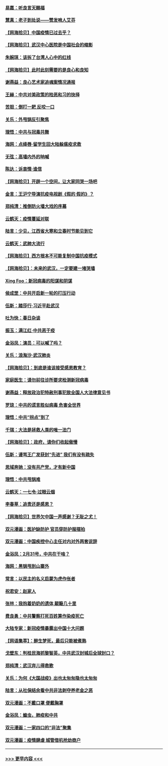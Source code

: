 #### [易嘉：听良言天赐福](../pages/nsc993/n11949334.md?t=03190031) 
#### [慧真：老子到处说——赞发哨人艾芬](../pages/nsc993/n11949274.md?t=03190031) 
#### [【网海拾贝】中国疫情已过去乎？](../pages/nsc993/n11949052.md?t=03190031) 
#### [【网海拾贝】武汉中心医院是中国社会的缩影](../pages/nsc993/n11946574.md?t=03190031) 
#### [朱婉琪：该拆了台湾人心中的红线](../pages/nsc993/n11946959.md?t=03190031) 
#### [【网海拾贝】此时此刻需要的是良心和良知](../pages/nsc993/n11945471.md?t=03190031) 
#### [谢燕益：良心艺术家追魂案情况通报](../pages/nsc993/n11945327.md?t=03190031) 
#### [王赫：中共对美政策的险恶和习的抉择](../pages/nsc993/n11944942.md?t=03190031) 
#### [苦胆：倒打一耙 反咬一口](../pages/nsc993/n11944542.md?t=03190031) 
#### [关乐：外甩锅反引聚焦](../pages/nsc993/n11944211.md?t=03190031) 
#### [理悟：中共与冠毒共舞](../pages/nsc993/n11944197.md?t=03190031) 
#### [海网：点绛唇‧留学生回大陆躲瘟疫求救](../pages/nsc993/n11944043.md?t=03190031) 
#### [无弦：高墙内外的呐喊](../pages/nsc993/n11943684.md?t=03190031) 
#### [陈达：诉衷情·谁信](../pages/nsc993/n11942899.md?t=03190031) 
#### [【网海拾贝】开辟一个空间，让大家同哭一场吧](../pages/nsc993/n11942165.md?t=03190031) 
#### [金言：王沪宁导演抗疫电视剧《假的 假的》？](../pages/nsc993/n11941510.md?t=03190031) 
#### [郑纯清：推倒防火墙大戏的序幕](../pages/nsc993/n11940838.md?t=03190031) 
#### [云鹤天：疫情蔓延对联](../pages/nsc993/n11940579.md?t=03190031) 
#### [陆言：少见，江西省大寒和立春时节能见到它](../pages/nsc993/n11939983.md?t=03190031) 
#### [云鹤天：武肺大流行](../pages/nsc993/n11939902.md?t=03190031) 
#### [【网海拾贝】西方根本不可能复制中国抗疫模式](../pages/nsc993/n11939725.md?t=03190031) 
#### [【网海拾贝】：未来的武汉，一定要建一堵哭墙](../pages/nsc993/n11938684.md?t=03190031) 
#### [Xing Foo：新冠病毒的阳谋和阴谋](../pages/nsc993/n11936086.md?t=03190031) 
#### [侯成罡：中共开启新一轮的打压行动](../pages/nsc993/n11935730.md?t=03190031) 
#### [伍新：踏莎行‧习近平赴武汉](../pages/nsc993/n11935157.md?t=03190031) 
#### [吐为快：春日杂谈](../pages/nsc993/n11934776.md?t=03190031) 
#### [振玉：满江红‧中共恶于疫](../pages/nsc993/n11934647.md?t=03190031) 
#### [金浴凤：演员：可以喊了吗？](../pages/nsc993/n11934602.md?t=03190031) 
#### [关乐：浪淘沙·武汉肺炎](../pages/nsc993/n11931792.md?t=03190031) 
#### [【网海拾贝】：到底是谁该接受感恩教育？](../pages/nsc993/n11931552.md?t=03190031) 
#### [家庭医生：请勿前往诊所要求检测新冠病毒](../pages/nsc993/n11929190.md?t=03190031) 
#### [谢燕益：释放政治犯特赦刑事犯致全国人大法律意见书](../pages/nsc993/n11928978.md?t=03190031) 
#### [罗琼：中共的谎言胜似病毒 危害全世界](../pages/nsc993/n11922636.md?t=03190031) 
#### [理悟：中共“拐点”到了](../pages/nsc993/n11928496.md?t=03190031) 
#### [千瑞：大法是拯救人类的唯一法门](../pages/nsc993/n11927637.md?t=03190031) 
#### [【网海拾贝】：政府，请你们收起傲慢](../pages/nsc993/n11926932.md?t=03190031) 
#### [伍新：谩骂王广发获封“先进” 我们有没有疏失](../pages/nsc993/n11926101.md?t=03190031) 
#### [思域奔驰：没有共产党，才有新中国](../pages/nsc993/n11926058.md?t=03190031) 
#### [理悟：中共甩锅难](../pages/nsc993/n11925355.md?t=03190031) 
#### [云鹤天：一七令·过眼云烟](../pages/nsc993/n11925284.md?t=03190031) 
#### [李春草：追责还是感恩？](../pages/nsc993/n11925274.md?t=03190031) 
#### [【网海拾贝】世界欠中国一声感谢？无耻之尤！](../pages/nsc993/n11925239.md?t=03190031) 
#### [双元漫画：医护缺防护 官员穿防护服摆拍](../pages/nsc993/n11923899.md?t=03190031) 
#### [双元漫画：中国疾控中心主任对内对外两套说辞](../pages/nsc993/n11921994.md?t=03190031) 
#### [金浴凤：2月31号，中共在干啥？](../pages/nsc993/n11922706.md?t=03190031) 
#### [海网：黑锅甩到山寨外](../pages/nsc993/n11922688.md?t=03190031) 
#### [常言：以民主的名义启蒙为虎作伥者](../pages/nsc993/n11922217.md?t=03190031) 
#### [祝君安：赵家人](../pages/nsc993/n11922209.md?t=03190031) 
#### [张林：我抱着奶奶的遗体 颠簸几十里](../pages/nsc993/n11920945.md?t=03190031) 
#### [费良勇：中共警察打死百姓算作染疫死亡](../pages/nsc993/n11919264.md?t=03190031) 
#### [大陆专家：新冠疫情暴露出中国十大问题](../pages/nsc993/n11919187.md?t=03190031) 
#### [【网语集萃】：醉生梦死，最后只能被煮熟](../pages/nsc993/n11918994.md?t=03190031) 
#### [戈壁东：判桂民海抓黎智英，中共武汉封城后全球封口？](../pages/nsc993/n11917982.md?t=03190031) 
#### [郑纯清：武汉弃儿得救歌](../pages/nsc993/n11917881.md?t=03190031) 
#### [关乐：为何《大国战疫》出也太匆匆隐也太匆匆](../pages/nsc993/n11917792.md?t=03190031) 
#### [陆言：从社保结余看中共非法剥夺养老金之恶](../pages/nsc993/n11917084.md?t=03190031) 
#### [双元漫画：不戴口罩 便戴胸罩](../pages/nsc993/n11916447.md?t=03190031) 
#### [金浴凤：蝗虫，肺疫和中共](../pages/nsc993/n11916904.md?t=03190031) 
#### [双元漫画：一家四口的“非法”聚集](../pages/nsc993/n11916378.md?t=03190031) 
#### [双元漫画：疫情肆虐 城管借机抢劫商户](../pages/nsc993/n11916310.md?t=03190031) 

----
#### [ >>> 更早内容 <<< ](../indexes/nsc993-earlier.md)
